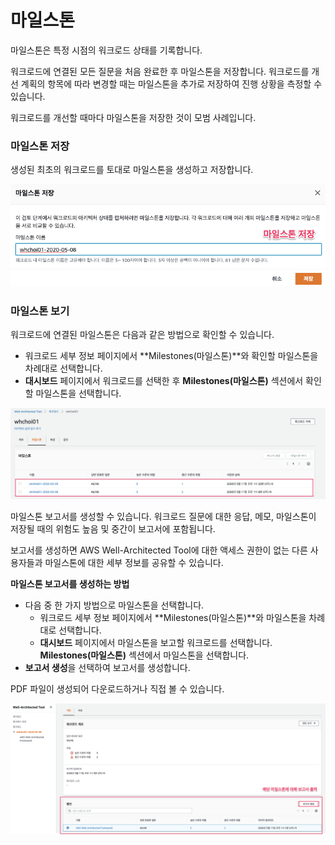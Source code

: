 # 마일스톤

마일스톤은 특정 시점의 워크로드 상태를 기록합니다.

워크로드에 연결된 모든 질문을 처음 완료한 후 마일스톤을 저장합니다. 워크로드를 개선 계획의 항목에 따라 변경할 때는 마일스톤을 추가로 저장하여 진행 상황을 측정할 수 있습니다.

워크로드를 개선할 때마다 마일스톤을 저장한 것이 모범 사례입니다.

### 마일스톤 저장 

생성된 최초의 워크로드를 토대로 마일스톤을 생성하고 저장합니다.

![](.gitbook/assets/image%20%2811%29.png)

### 마일스톤 보기 

워크로드에 연결된 마일스톤은 다음과 같은 방법으로 확인할 수 있습니다.

* 워크로드 세부 정보 페이지에서 **Milestones\(마일스톤\)**와 확인할 마일스톤을 차례대로 선택합니다.
* **대시보드** 페이지에서 워크로드를 선택한 후 **Milestones\(마일스톤\)** 섹션에서 확인할 마일스톤을 선택합니다.

![](.gitbook/assets/image%20%281%29.png)



마일스톤 보고서를 생성할 수 있습니다. 워크로드 질문에 대한 응답, 메모, 마일스톤이 저장될 때의 위험도 높음 및 중간이 보고서에 포함됩니다.

보고서를 생성하면 AWS Well-Architected Tool에 대한 액세스 권한이 없는 다른 사용자들과 마일스톤에 대한 세부 정보를 공유할 수 있습니다.

**마일스톤 보고서를 생성하는 방법**

* 다음 중 한 가지 방법으로 마일스톤을 선택합니다.
  * 워크로드 세부 정보 페이지에서 **Milestones\(마일스톤\)**와 마일스톤을 차례대로 선택합니다.
  * **대시보드** 페이지에서 마일스톤을 보고할 워크로드를 선택합니다. **Milestones\(마일스톤\)** 섹션에서 마일스톤을 선택합니다.
* **보고서 생성**을 선택하여 보고서를 생성합니다.

PDF 파일이 생성되어 다운로드하거나 직접 볼 수 있습니다.

![](.gitbook/assets/image%20%2815%29.png)

